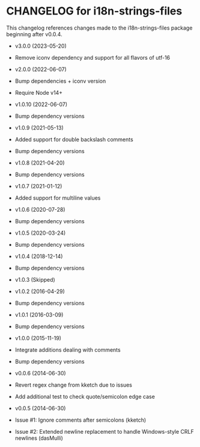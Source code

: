 CHANGELOG for i18n-strings-files
==================
This changelog references changes made to the i18n-strings-files package beginning after v0.0.4.

* v3.0.0 (2023-05-20)
 * Remove iconv dependency and support for all flavors of utf-16

* v2.0.0 (2022-06-07)
 * Bump dependencies + iconv version
 * Require Node v14+

* v1.0.10 (2022-06-07)
 * Bump dependency versions

* v1.0.9 (2021-05-13)
 * Added support for double backslash comments
 * Bump dependency versions

* v1.0.8 (2021-04-20)
 * Bump dependency versions

* v1.0.7 (2021-01-12)
 * Added support for multiline values

* v1.0.6 (2020-07-28)
 * Bump dependency versions

* v1.0.5 (2020-03-24)
 * Bump dependency versions

* v1.0.4 (2018-12-14)
 * Bump dependency versions

* v1.0.3 (Skipped)

* v1.0.2 (2016-04-29)
 * Bump dependency versions

* v1.0.1 (2016-03-09)
 * Bump dependency versions

* v1.0.0 (2015-11-19)
 * Integrate additions dealing with comments
 * Bump dependency versions

* v0.0.6 (2014-06-30)
 * Revert regex change from kketch due to issues
 * Add additional test to check quote/semicolon edge case

* v0.0.5 (2014-06-30)
 * Issue #1: Ignore comments after semicolons (kketch)
 * Issue #2: Extended newline replacement to handle Windows-style CRLF newlines (dasMulli)
